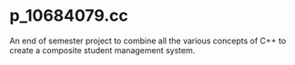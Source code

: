# p_10684079.cc
An end of semester project to combine all the various concepts of C++ to create a composite student management system.
